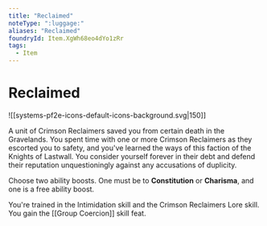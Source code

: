 ```yaml
---
title: "Reclaimed"
noteType: ":luggage:"
aliases: "Reclaimed"
foundryId: Item.XgWh68eo4dYo1zRr
tags:
  - Item
---
```


# Reclaimed
![[systems-pf2e-icons-default-icons-background.svg|150]]

A unit of Crimson Reclaimers saved you from certain death in the Gravelands. You spent time with one or more Crimson Reclaimers as they escorted you to safety, and you've learned the ways of this faction of the Knights of Lastwall. You consider yourself forever in their debt and defend their reputation unquestioningly against any accusations of duplicity.

Choose two ability boosts. One must be to **Constitution** or **Charisma**, and one is a free ability boost.

You're trained in the Intimidation skill and the Crimson Reclaimers Lore skill. You gain the [[Group Coercion]] skill feat.

